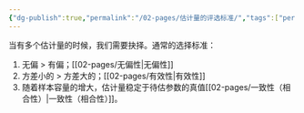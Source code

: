 ```yaml
---
{"dg-publish":true,"permalink":"/02-pages/估计量的评选标准/","tags":["personal/blog","概率论","概念"]}
---
```


当有多个估计量的时候，我们需要抉择。通常的选择标准：
 1. 无偏 > 有偏；[[02-pages/无偏性\|无偏性]]
 2. 方差小的 > 方差大的；[[02-pages/有效性\|有效性]]
 3. 随着样本容量的增大，估计量稳定于待估参数的真值[[02-pages/一致性（相合性）\|一致性（相合性）]]。

